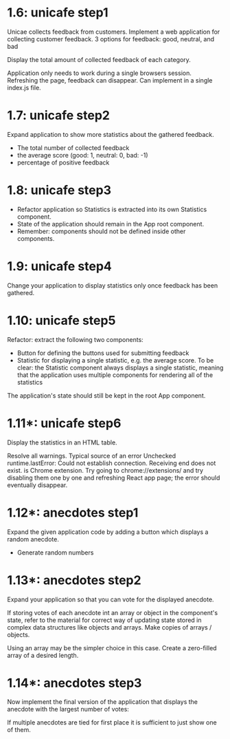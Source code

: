 # 1.6: unicafe step1
Unicae collects feedback from customers.
Implement a web application for collecting customer feedback.
3 options for feedback: good, neutral, and bad

Display the total amount of collected feedback of each category.

Application only needs to work during a single browsers session.
Refreshing the page, feedback can disappear.
Can implement in a single index.js file.


# 1.7: unicafe step2
Expand application to show more statistics about the gathered feedback.
- The total number of collected feedback
- the average score (good: 1, neutral: 0, bad: -1)
- percentage of positive feedback

# 1.8: unicafe step3
- Refactor application so Statistics is extracted into its own Statistics component.
- State of the application should remain in the App root component.
- Remember: components should not be defined inside other components.

# 1.9: unicafe step4
Change your application to display statistics only once feedback has been gathered.

# 1.10: unicafe step5
Refactor: extract the following two components:
- Button for defining the buttons used for submitting feedback
- Statistic for displaying a single statistic, e.g. the average score.
To be clear: the Statistic component always displays a single statistic, meaning that the application uses multiple components for rendering all of the statistics

The application's state should still be kept in the root App component.

# 1.11*: unicafe step6
Display the statistics in an HTML table.

Resolve all warnings. Typical source of an error Unchecked runtime.lastError: Could not establish connection. Receiving end does not exist. is Chrome extension. Try going to chrome://extensions/ and try disabling them one by one and refreshing React app page; the error should eventually disappear.

# 1.12*: anecdotes step1
Expand the given application code by adding a button which displays a random anecdote.
- Generate random numbers

# 1.13*: anecdotes step2
Expand your application so that you can vote for the displayed anecdote.

If storing votes of each anecdote int an array or object in the component's state, refer to the material for correct way of updating state stored in complex data structures like objects and arrays. Make copies of arrays / objects.

Using an array may be the simpler choice in this case. Create a zero-filled array of a desired length.

# 1.14*: anecdotes step3
Now implement the final version of the application that displays the anecdote with the largest number of votes:

If multiple anecdotes are tied for first place it is sufficient to just show one of them.